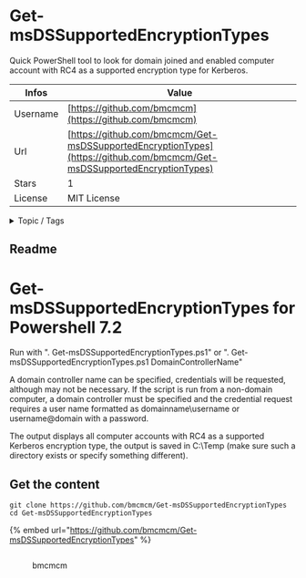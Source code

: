 # Get-msDSSupportedEncryptionTypes

Quick PowerShell tool to look for domain joined and enabled computer account with RC4 as a supported encryption type for Kerberos. 

| Infos    | Value                                                              |
| -------- | -------------------------------------------------------------------|
| Username | [https://github.com/bmcmcm](https://github.com/bmcmcm) |
| Url      | [https://github.com/bmcmcm/Get-msDSSupportedEncryptionTypes](https://github.com/bmcmcm/Get-msDSSupportedEncryptionTypes)                                               |
| Stars    | 1                                                          |
| License  | MIT License                                                        |

<details>

<summary>Topic / Tags</summary>

* cve-2022-37967* encryption* kerberos* ms-ds-supported-encryption-types* msds-supportedencryptiontypes* powershell* rc4* rc4-hmac* rc4-hmac-md5* script

</details>

## Readme

# Get-msDSSupportedEncryptionTypes for Powershell 7.2

Run with ". Get-msDSSupportedEncryptionTypes.ps1" or ". Get-msDSSupportedEncryptionTypes.ps1 DomainControllerName"

A domain controller name can be specified, credentials will be requested, although may not be necessary. If the script is run from a non-domain computer, a domain controller must be specified and the credential request requires a user name formatted as domainname\username or username@domain with a password.

The output displays all computer accounts with RC4 as a supported Kerberos encryption type, the output is saved in C:\Temp (make sure such a directory exists or specify something different).



## Get the content

```
git clone https://github.com/bmcmcm/Get-msDSSupportedEncryptionTypes
cd Get-msDSSupportedEncryptionTypes
```

{% embed url="https://github.com/bmcmcm/Get-msDSSupportedEncryptionTypes" %}

<figure><img src="https://avatars.githubusercontent.com/u/15163481?v=4" alt=""><figcaption><p>bmcmcm</p></figcaption></figure>
